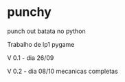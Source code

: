 # punchy
punch out batata no python

Trabalho de lp1 pygame

V 0.1 - dia 26/09

V 0.2 - dia 08/10 mecanicas completas

